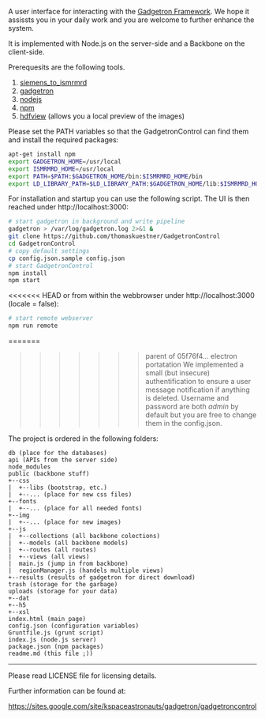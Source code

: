 A user interface for interacting with the <a href="https://github.com/gadgetron/gadgetron">Gadgetron Framework</a>. We hope it assissts you in your daily work and you are welcome to further enhance the system.

It is implemented with Node.js on the server-side and a Backbone on the client-side.

Prerequesits are the following tools. 

1. [siemens_to_ismrmrd](https://github.com/ismrmrd/siemens_to_ismrmrd)
2. [gadgetron](https://github.com/gadgetron/gadgetron)
3. [nodejs](https://nodejs.org/en/)
4. [npm](https://www.npmjs.com/)
5. [hdfview](https://support.hdfgroup.org/products/java/hdfview/) (allows you a local preview of the images)

Please set the PATH variables so that the GadgetronControl can find them and install the required packages:
```bash
apt-get install npm
export GADGETRON_HOME=/usr/local
export ISMRMRD_HOME=/usr/local
export PATH=$PATH:$GADGETRON_HOME/bin:$ISMRMRD_HOME/bin
export LD_LIBRARY_PATH=$LD_LIBRARY_PATH:$GADGETRON_HOME/lib:$ISMRMRD_HOME/lib
```
For installation and startup you can use the following script. The UI is then reached under http://localhost:3000:

```bash
# start gadgetron in background and write pipeline
gadgetron > /var/log/gadgetron.log 2>&1 &
git clone https://github.com/thomaskuestner/GadgetronControl
cd GadgetronControl
# copy default settings
cp config.json.sample config.json
# start GadgetronControl
npm install
npm start
```
<<<<<<< HEAD
or from within the webbrowser under http://localhost:3000 (locale = false):
```bash
# start remote webserver
npm run remote
```

=======
>>>>>>> parent of 05f76f4... electron portatation
We implemented a small (but insecure) authentification to ensure a user message notification if anything is deleted. Username and password are both _admin_ by default but you are free to change them in the config.json.

The project is ordered in the following folders:
```
db (place for the databases)
api (APIs from the server side)
node_modules
public (backbone stuff)
+--css
|  +--libs (bootstrap, etc.)
|  +--... (place for new css files)
+--fonts
|  +--... (place for all needed fonts)
+--img
|  +--... (place for new images)
+--js
|  +--collections (all backbone colections)
|  +--models (all backbone models)
|  +--routes (all routes)
|  +--views (all views)
|  main.js (jump in from backbone)
|  regionManager.js (handels multiple views)
+--results (results of gadgetron for direct download)
trash (storage for the garbage)
uploads (storage for your data)
+--dat
+--h5
+--xsl
index.html (main page)
config.json (configuration variables)
Gruntfile.js (grunt script)
index.js (node.js server)
package.json (npm packages)
readme.md (this file ;))
```

--------------------------------------------------------
Please read LICENSE file for licensing details.

Further information can be found at:

https://sites.google.com/site/kspaceastronauts/gadgetron/gadgetroncontrol

